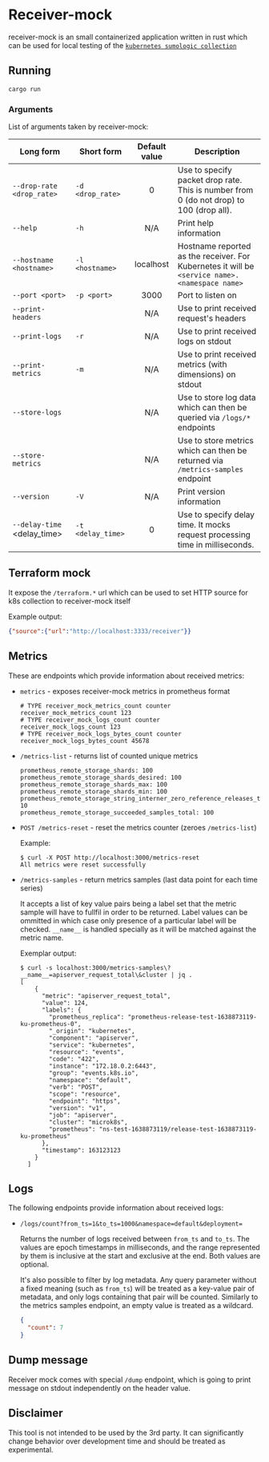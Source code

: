 # Receiver-mock

receiver-mock is an small containerized application written in rust which can be used for local testing of the [`kubernetes sumologic collection`](https://github.com/SumoLogic/sumologic-kubernetes-collection)

## Running

```
cargo run
```

### Arguments

List of arguments taken by receiver-mock:

| Long form                   | Short form        | Default value | Description                                                                                    |
|-----------------------------|-------------------|:-------------:|------------------------------------------------------------------------------------------------|
| `--drop-rate <drop_rate>`   | `-d <drop_rate>`  |       0       | Use to specify packet drop rate. This is number from 0 (do not drop) to 100 (drop all).        |
| `--help`                    | `-h`              |      N/A      | Print help information                                                                         |
| `--hostname <hostname>`     | `-l <hostname>`   |   localhost   | Hostname reported as the receiver. For Kubernetes it will be `<service name>.<namespace name>` |
| `--port <port>`             | `-p <port>`       |     3000      | Port to listen on                                                                              |
| `--print-headers`           |                   |      N/A      | Use to print received request's headers                                                        |
| `--print-logs`              | `-r`              |      N/A      | Use to print received logs on stdout                                                           |
| `--print-metrics`           | `-m`              |      N/A      | Use to print received metrics (with dimensions) on stdout                                      |
| `--store-logs`              |                   |      N/A      | Use to store log data which can then be queried via `/logs/*` endpoints                        |
| `--store-metrics`           |                   |      N/A      | Use to store metrics which can then be returned via `/metrics-samples` endpoint                |
| `--version`                 | `-V`              |      N/A      | Print version information                                                                      |
| `--delay-time` <delay_time> | `-t <delay_time>` |       0       | Use to specify delay time. It mocks request processing time in milliseconds.                   |

## Terraform mock

It expose the `/terraform.*` url which can be used to set HTTP source for k8s collection to receiver-mock itself

Example output:

```json
{"source":{"url":"http://localhost:3333/receiver"}}
```

## Metrics

These are endpoints which provide information about received metrics:

- `metrics` - exposes receiver-mock metrics in prometheus format

  ```
  # TYPE receiver_mock_metrics_count counter
  receiver_mock_metrics_count 123
  # TYPE receiver_mock_logs_count counter
  receiver_mock_logs_count 123
  # TYPE receiver_mock_logs_bytes_count counter
  receiver_mock_logs_bytes_count 45678
  ```

- `/metrics-list` - returns list of counted unique metrics

  ```
  prometheus_remote_storage_shards: 100
  prometheus_remote_storage_shards_desired: 100
  prometheus_remote_storage_shards_max: 100
  prometheus_remote_storage_shards_min: 100
  prometheus_remote_storage_string_interner_zero_reference_releases_total: 10
  prometheus_remote_storage_succeeded_samples_total: 100
  ```

- `POST /metrics-reset` - reset the metrics counter (zeroes `/metrics-list`)

  Example:

  ```shell
  $ curl -X POST http://localhost:3000/metrics-reset
  All metrics were reset successfully
  ```

- `/metrics-samples` - return metrics samples (last data point for each time series)

  It accepts a list of key value pairs being a label set that the metric sample will
  have to fullfil in order to be returned.
  Label values can be ommitted in which case only presence of a particular label
  will be checked.
  `__name__` is handled specially as it will be matched against the metric name.

  Exemplar output:

  ```shell
  $ curl -s localhost:3000/metrics-samples\?__name__=apiserver_request_total\&cluster | jq .
  [
      {
        "metric": "apiserver_request_total",
        "value": 124,
        "labels": {
          "prometheus_replica": "prometheus-release-test-1638873119-ku-prometheus-0",
          "_origin": "kubernetes",
          "component": "apiserver",
          "service": "kubernetes",
          "resource": "events",
          "code": "422",
          "instance": "172.18.0.2:6443",
          "group": "events.k8s.io",
          "namespace": "default",
          "verb": "POST",
          "scope": "resource",
          "endpoint": "https",
          "version": "v1",
          "job": "apiserver",
          "cluster": "microk8s",
          "prometheus": "ns-test-1638873119/release-test-1638873119-ku-prometheus"
        },
        "timestamp": 163123123
      }
    ]
  ```

## Logs

The following endpoints provide information about received logs:

- `/logs/count?from_ts=1&to_ts=1000&namespace=default&deployment=`

  Returns the number of logs received between `from_ts` and `to_ts`. The values are epoch timestamps in milliseconds, and the range represented by them is inclusive at the start and exclusive at the end. Both values are optional.

  It's also possible to filter by log metadata. Any query parameter without a fixed meaning (such as `from_ts`) will be treated
  as a key-value pair of metadata, and only logs containing that pair will be counted. Similarly to the metrics samples endpoint, an empty value is treated as a wildcard.

  ```json
  {
    "count": 7
  }
  ```

## Dump message

Receiver mock comes with special `/dump` endpoint, which is going to print message on stdout independently on the header value.

## Disclaimer

This tool is not intended to be used by the 3rd party.
It can significantly change behavior over development time and should be treated as experimental.
